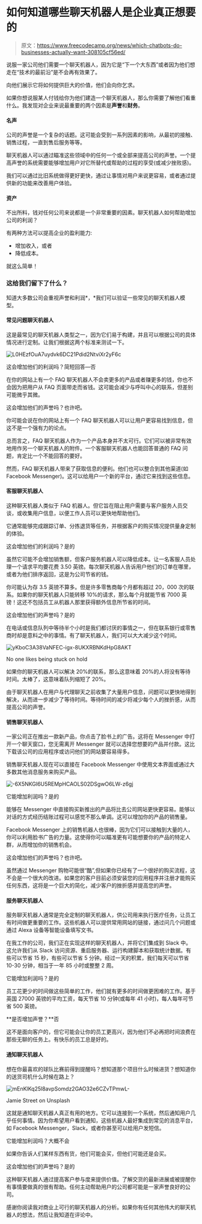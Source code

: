 # 如何知道哪些聊天机器人是企业真正想要的

> 原文：<https://www.freecodecamp.org/news/which-chatbots-do-businesses-actually-want-308105cf56ed/>

说服一家公司他们需要一个聊天机器人，因为它是“下一个大东西”或者因为他们想走在“技术的最前沿”是不会再有效果了。

向他们展示它将如何提供巨大的价值，他们会向你乞求。

如果你想说服某人付钱给你为他们建造一个聊天机器人，那么你需要了解他们看重什么。我发现对企业来说最重要的两个因素是**声誉**和**财务**。

#### 名声

公司的声誉是一个复杂的话题。这可能会受到一系列因素的影响，从最初的接触、销售过程，一直到售后服务等等。

聊天机器人可以通过瞄准这些领域中的任何一个或全部来提高公司的声誉。一个提高声誉的系统需要能够增加用户对它所替代或帮助的过程的享受(或减少挫败感)。

我们可以通过比旧系统做得更好更快，通过让事情对用户来说更容易，或者通过提供新的功能来改善用户体验。

#### 资产

不出所料，钱对任何公司来说都是一个非常重要的因素。聊天机器人如何帮助增加公司的利润？

有两种方法可以提高企业的盈利能力:

*   增加收入，或者
*   降低成本。

就这么简单！

### 这给我们留下了什么？

知道大多数公司会重视声誉和利润*，*我们可以验证一些常见的聊天机器人模型。

#### 常见问题聊天机器人

这是最常见的聊天机器人类型之一，因为它们易于构建，并且可以根据公司的具体情况进行定制。让我们根据这两个标准来测试一下。

![L0HEzfOuA7uydvk6DC21Pdid2NtviXr2yF6c](img/861715d8233a1fa7d8d42c979070184b.png)

这会增加他们的利润吗？简短回答—否

在你的网站上有一个 FAQ 聊天机器人不会卖更多的产品或者赚更多的钱，你也不会因为把用户从 FAQ 页面带走而省钱。这可能会减少与呼叫中心的联系，但差别可能微乎其微。

这会增加他们的声誉吗？也许吧。

你可能会说在你的网站上有一个 FAQ 聊天机器人可以让用户更容易找到信息，但这不是一个强有力的论点。

总而言之，FAQ 聊天机器人作为一个产品本身并不太可行。它们可以被非常有效地用作另一个聊天机器人的附件。一个客服聊天机器人也能回答普通的 FAQ 问题，肯定比一个不能回答的要好。

然而，FAQ 聊天机器人带来了获取信息的便利。他们也可以整合到其他渠道(如 Facebook Messenger)。这可以给用户一个新的平台，通过它来找到这些信息。

#### 客服聊天机器人

这种聊天机器人类似于 FAQ 机器人。但它旨在阻止用户需要与客户服务人员交谈，或收集用户信息，以便工作人员可以更快地帮助他们。

它通常能够完成跟踪订单、分拣退货等任务，并根据客户的购买情况提供量身定制的体验。

这会增加他们的利润吗？是的

虽然它可能不会增加销售额，但客户服务机器人可以降低成本。让一名客服人员处理一个请求平均要花费 3.50 英镑。每次聊天机器人告诉用户他们的订单在哪里，或者为他们排序返回，这是为公司节省的钱。

你可能认为存 3.5 英镑不算多。但是许多零售商每个月都有超过 20，000 次的联系。如果你的聊天机器人只能转移 10%的请求，那么每个月就能节省 7000 英镑！这还不包括员工从机器人那里获得额外信息所节省的时间。

这会增加他们的声誉吗？是的

在电话或信息队列中等待半个小时是我们都讨厌的事情之一，但在联系银行或零售商时却是意料之中的事情。有了聊天机器人，我们可以大大减少这个时间。

![yKboC3A38VaNFEC-igx-8UKXRBNKdHpG8AKT](img/40bfde2b6ae060999ea3fdb26b66c297.png)

No one likes being stuck on hold

如果你的聊天机器人可以解决 20%的联系，那么这意味着 20%的人将没有等待时间。太棒了，这意味着队列缩短了 20%。

由于聊天机器人在用户与代理聊天之前收集了大量用户信息，问题可以更快地得到解决，从而进一步减少了等待时间。等待时间的减少将减少每个人的挫折感，从而提高公司的声誉。

#### 销售聊天机器人

一家公司正在推出一款新产品，你点击了脸书上的广告。这将在 Messenger 中打开一个聊天窗口，您无需离开 Messenger 就可以选择您想要的产品并付款。这比下载该公司的应用程序或访问他们的网站要容易得多。

销售聊天机器人现在可以直接在 Facebook Messenger 中使用文本界面或通过大多数其他消息服务来购买产品。

![-6X5NKGI6U5REMpHCAOLS02DSgwO6LW-z6gj](img/2fd6df50544d04323ecc61643bc8d857.png)

它能增加利润吗？是的

能够在 Messenger 中直接购买新推出的产品将比去公司网站更快更容易。能够以对话的方式经历结账过程可以感觉不那么单调。这可以增加你的产品的销售量。

Facebook Messenger 上的销售机器人也很棒，因为它们可以接触到大量的人，你可以利用脸书广告的力量。这使得你可以瞄准更有可能想要你的产品的特定人群，从而增加你的销售机会。

这会增加他们的声誉吗？也许吧。

虽然通过 Messenger 购物可能很“酷”,但如果你已经有了一个很好的购买流程，这不会是一个很大的改进。如果您的客户目前必须安装您的应用程序并注册才能购买任何东西，这将是一个巨大的简化，减少客户的挫折感并提高您的声誉。

#### 服务聊天机器人

服务聊天机器人通常是完全定制的聊天机器人，供公司用来执行医疗任务，让员工有时间做更重要的工作。这些机器人可以提供常用网站的链接，通过问几个问题或通过 Alexa 设备等智能设备填写文书。

在我工作的公司，我们正在实现这样的聊天机器人，并将它们集成到 Slack 中。这允许我们从 Slack 访问资源、重启服务器、运行构建脚本和获取统计数据。有些可以节省 15 秒，有些可以节省 5 分钟。经过一天的积累，我们每天可以节省 10-30 分钟，相当于一年 85 小时或整整 2 周。

它能增加利润吗？是的

员工花更少的时间做这些简单的工作，他们就有更多的时间做更困难的工作。基于英国 27000 英镑的平均工资，每天节省 10 分钟(或每年 41 小时)，每人每年可节省 500 英镑。

**是否增加声誉？**否

这不是面向客户的，但它可能会让你的员工更高兴，因为他们不必再把时间浪费在那些无聊的任务上。有快乐的员工总是好的。

#### 通知聊天机器人

想在你最喜欢的球队比赛前得到提醒吗？想知道那个项目什么时候进货？想知道你的送货司机什么时候在路上？

![mEnKlKq25l8avpSomdz2GAO32e6CZvTPmwL-](img/6e54ea23f3cf7d0f52ea1897a1f7e9b3.png)

Jamie Street on Unsplash

这就是通知聊天机器人真正有用的地方。它可以连接到一个系统，然后通知用户几乎任何事情。因为你希望用户看到通知，这些机器人最好集成到常见的消息平台，如 Facebook Messenger，Slack，或者你甚至可以给用户发短信。

它能增加利润吗？大概不会

如果你告诉人们某样东西有货，他们可能会买，但他们可能还是会买。

这会增加他们的声誉吗？是的

这种聊天机器人通过提高客户参与度来提供价值。了解交货的最新进展或被提醒你有事情要做真的很有帮助。任何主动帮助用户的公司都可能是一家声誉良好的公司。

感谢你阅读我对商业上可行的聊天机器人的分析。如果你有任何其他伟大的聊天机器人的想法，然后让我知道在评论中。